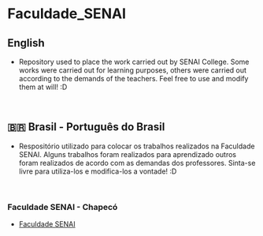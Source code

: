 # Faculdade_SENAI

## English 

- Repository used to place the work carried out by SENAI College. Some works were carried out for learning purposes, others were carried out according to the demands of the teachers.
Feel free to use and modify them at will! :D

</br>

## :brazil: Brasil - Português do Brasil
- Respositório utilizado para colocar os trabalhos realizados na Faculdade SENAI. Alguns trabalhos foram realizados para aprendizado outros foram realizados de acordo com as demandas dos professores. Sinta-se livre para utiliza-los e modifica-los a vontade! :D

</br>

### Faculdade SENAI - Chapecó

- [Faculdade SENAI](https://sc.senai.br/pt-br/faculdade-senai-chapeco)
